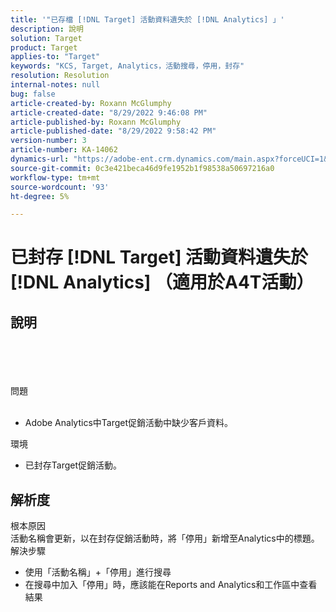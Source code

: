 ```yaml
---
title: '"已存檔 [!DNL Target] 活動資料遺失於 [!DNL Analytics] 」'
description: 說明
solution: Target
product: Target
applies-to: "Target"
keywords: "KCS, Target, Analytics，活動搜尋，停用，封存"
resolution: Resolution
internal-notes: null
bug: false
article-created-by: Roxann McGlumphy
article-created-date: "8/29/2022 9:46:08 PM"
article-published-by: Roxann McGlumphy
article-published-date: "8/29/2022 9:58:42 PM"
version-number: 3
article-number: KA-14062
dynamics-url: "https://adobe-ent.crm.dynamics.com/main.aspx?forceUCI=1&pagetype=entityrecord&etn=knowledgearticle&id=0e880cf8-e327-ed11-9db1-002248086d3d"
source-git-commit: 0c3e421beca46d9fe1952b1f98538a50697216a0
workflow-type: tm+mt
source-wordcount: '93'
ht-degree: 5%

---
```


# 已封存 [!DNL Target] 活動資料遺失於 [!DNL Analytics] （適用於A4T活動）

## 說明

<br><br><br><br>問題<br><br>
- Adobe Analytics中Target促銷活動中缺少客戶資料。



環境
- 已封存Target促銷活動。



## 解析度

根本原因<br>
活動名稱會更新，以在封存促銷活動時，將「停用」新增至Analytics中的標題。
解決步驟
- 使用「活動名稱」+「停用」進行搜尋
- 在搜尋中加入「停用」時，應該能在Reports and Analytics和工作區中查看結果

